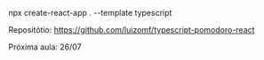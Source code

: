 npx create-react-app . --template typescript

Repositótio: https://github.com/luizomf/typescript-pomodoro-react

Próxima aula: 26/07
